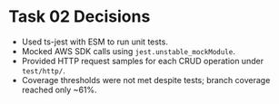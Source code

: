 # Task 02 Decisions

- Used ts-jest with ESM to run unit tests.
- Mocked AWS SDK calls using `jest.unstable_mockModule`.
- Provided HTTP request samples for each CRUD operation under `test/http/`.
- Coverage thresholds were not met despite tests; branch coverage reached only ~61%.
